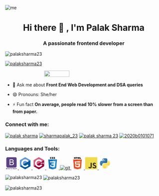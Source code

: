 
![me](https://github.com/Palaksharma23/Palaksharma23/blob/main/Palak%20Sharma%20gif.gif)
<!--
**Palaksharma23/Palaksharma23** is a ✨ _special_ ✨ repository because its `README.md` (this file) appears on your GitHub profile.

Here are some ideas to get you started:
-->


<h1 align="center"> Hi there 👋 , I'm Palak Sharma</h1>
<h3 align="center">A passionate frontend developer</h3>


 

<p align="left"> <img src="https://komarev.com/ghpvc/?username=palaksharma23&label=Profile%20views&color=0e75b6&style=flat" alt="palaksharma23" />  </p>

<p align="left"> <a href="https://github.com/ryo-ma/github-profile-trophy"><img src="https://github-profile-trophy.vercel.app/?username=palaksharma23" alt="palaksharma23" /></a> </p>

<p align="left"> <a href="https://twitter.com/" target="blank"><img src="https://img.shields.io/twitter/follow/?logo=twitter&style=for-the-badge" alt="" /></a><span align="right">
<img src="https://github.com/Palaksharma23/Palaksharma23/blob/main/side.gif" align="center" style="width: 40%; height:50% " />
</span> 
<br/> </p>

- 💬 Ask me about **Front End Web Development and DSA queries**

- 😄 Pronouns: She/her

- ⚡ Fun fact **On average, people read 10% slower from a screen than from paper.**


<h3 align="left">Connect with me:</h3>
<p align="left">
<a href="https://www.linkedin.com/in/palak-sharma-57256a200/" target="blank"><img align="center" src="https://raw.githubusercontent.com/rahuldkjain/github-profile-readme-generator/master/src/images/icons/Social/linked-in-alt.svg" alt="palak sharma" height="30" width="40" /></a>
<a href="https://instagram.com/sharmapalak_23" target="blank"><img align="center" src="https://raw.githubusercontent.com/rahuldkjain/github-profile-readme-generator/master/src/images/icons/Social/instagram.svg" alt="sharmapalak_23" height="30" width="40" /></a>
<a href="https://www.youtube.com/c/palak sharma 23" target="blank"><img align="center" src="https://raw.githubusercontent.com/rahuldkjain/github-profile-readme-generator/master/src/images/icons/Social/youtube.svg" alt="palak sharma 23" height="30" width="40" /></a>
<a href="https://www.hackerrank.com/2020b0101071" target="blank"><img align="center" src="https://raw.githubusercontent.com/rahuldkjain/github-profile-readme-generator/master/src/images/icons/Social/hackerrank.svg" alt="2020b0101071" height="30" width="40" /></a>
</p>

<h3 align="left">Languages and Tools:</h3>
<p align="left"> <a href="https://getbootstrap.com" target="_blank"> <img src="https://raw.githubusercontent.com/devicons/devicon/master/icons/bootstrap/bootstrap-plain-wordmark.svg" alt="bootstrap" width="40" height="40"/> </a> <a href="https://www.cprogramming.com/" target="_blank"> <img src="https://raw.githubusercontent.com/devicons/devicon/master/icons/c/c-original.svg" alt="c" width="40" height="40"/> </a> <a href="https://www.w3schools.com/cpp/" target="_blank"> <img src="https://raw.githubusercontent.com/devicons/devicon/master/icons/cplusplus/cplusplus-original.svg" alt="cplusplus" width="40" height="40"/> </a> <a href="https://www.w3schools.com/css/" target="_blank"> <img src="https://raw.githubusercontent.com/devicons/devicon/master/icons/css3/css3-original-wordmark.svg" alt="css3" width="40" height="40"/> </a> <a href="https://git-scm.com/" target="_blank"> <img src="https://www.vectorlogo.zone/logos/git-scm/git-scm-icon.svg" alt="git" width="40" height="40"/> </a> <a href="https://www.w3.org/html/" target="_blank"> <img src="https://raw.githubusercontent.com/devicons/devicon/master/icons/html5/html5-original-wordmark.svg" alt="html5" width="40" height="40"/> </a> <a href="https://developer.mozilla.org/en-US/docs/Web/JavaScript" target="_blank"> <img src="https://raw.githubusercontent.com/devicons/devicon/master/icons/javascript/javascript-original.svg" alt="javascript" width="40" height="40"/> </a> <a href="https://www.python.org" target="_blank"> <img src="https://raw.githubusercontent.com/devicons/devicon/master/icons/python/python-original.svg" alt="python" width="40" height="40"/> </a> </p>

<p><img align="left" src="https://github-readme-stats.vercel.app/api/top-langs?username=palaksharma23&show_icons=true&locale=en&layout=compact" alt="palaksharma23" /></p>

<p>&nbsp;<img align="center" src="https://github-readme-stats.vercel.app/api?username=palaksharma23&show_icons=true&locale=en" alt="palaksharma23" /></p>

<p><img align="center" src="https://github-readme-streak-stats.herokuapp.com/?user=palaksharma23&" alt="palaksharma23" /></p>

<br/>

